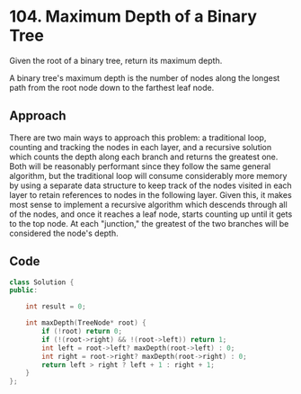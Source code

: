 # 104. Maximum Depth of a Binary Tree
Given the root of a binary tree, return its maximum depth.

A binary tree's maximum depth is the number of nodes along the longest path from the root node down to the farthest leaf node.

## Approach

There are two main ways to approach this problem: a traditional loop, counting and tracking the nodes in each layer, and a recursive solution which counts the depth along each branch and returns the greatest one. Both will be reasonably performant since they follow the same general algorithm, but the traditional loop will consume considerably more memory by using a separate data structure to keep track of the nodes visited in each layer to retain references to nodes in the following layer. Given this, it makes most sense to implement a recursive algorithm which descends through all of the nodes, and once it reaches a leaf node, starts counting up until it gets to the top node. At each "junction," the greatest of the two branches will be considered the node's depth.

## Code

```c++
class Solution {
public:

    int result = 0;

    int maxDepth(TreeNode* root) {
        if (!root) return 0;
        if (!(root->right) && !(root->left)) return 1;
        int left = root->left? maxDepth(root->left) : 0;
        int right = root->right? maxDepth(root->right) : 0;
        return left > right ? left + 1 : right + 1;
    }
};
```
